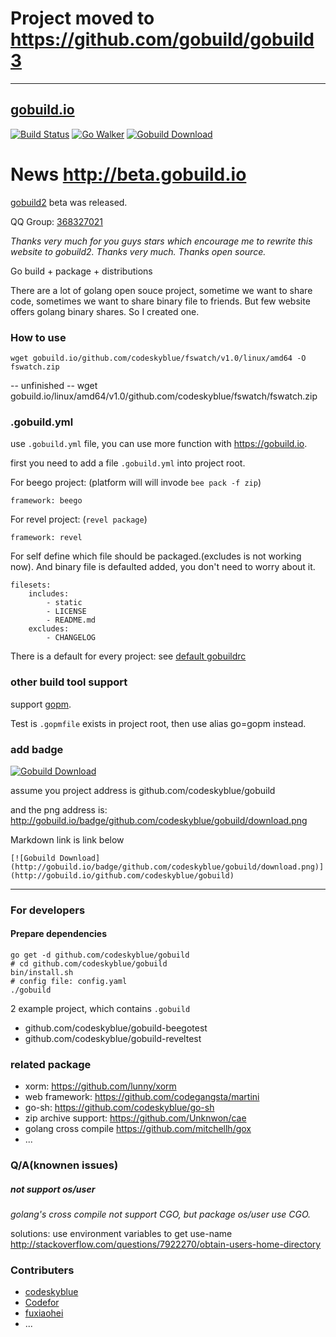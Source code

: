 # Project moved to <https://github.com/gobuild/gobuild3>
-----------------------
## [gobuild.io](http://gobuild.io)
[![Build Status](https://drone.io/github.com/codeskyblue/gobuild/status.png)](https://drone.io/github.com/codeskyblue/gobuild/latest)
[![Go Walker](http://gowalker.org/api/v1/badge)](http://gowalker.org/github.com/codeskyblue/gobuild)
[![Gobuild Download](http://gobuild.io/badge/github.com/codeskyblue/gobuild/download.png)](http://gobuild.io/github.com/codeskyblue/gobuild)

# News <http://beta.gobuild.io>
[gobuild2](http://github.com/gobuild/gobuild2) beta was released.

QQ Group: [368327021](http://shang.qq.com/wpa/qunwpa?idkey=48933b5fc6e840d4b871feffee4fa05e08e23cd201f7b6c7944cad3faf375565)

*Thanks very much for you guys stars which encourage me to rewrite this website to gobuild2. Thanks very much. Thanks open source.*

Go build + package + distributions

There are a lot of golang open souce project, sometime we want to share code, sometimes we want to share binary file to friends.
But few website offers golang binary shares. So I created one.

### How to use
	wget gobuild.io/github.com/codeskyblue/fswatch/v1.0/linux/amd64 -O fswatch.zip

-- unfinished --
	wget gobuild.io/linux/amd64/v1.0/github.com/codeskyblue/fswatch/fswatch.zip

### .gobuild.yml
use `.gobuild.yml` file, you can use more function with <https://gobuild.io>.

first you need to add a file `.gobuild.yml` into project root.

For beego project: (platform will will invode `bee pack -f zip`)

	framework: beego
	
For revel project: (`revel package`)

	framework: revel

For self define which file should be packaged.(excludes is not working now).
And binary file is defaulted added, you don't need to worry about it.

	filesets:
		includes:
			- static
			- LICENSE
			- README.md
		excludes:
			- CHANGELOG

There is a default for every project: see [default gobuildrc](public/gobuildrc)

### other build tool support
support [gopm](http://gopm.io).

Test is `.gopmfile` exists in project root, then use alias go=gopm instead.
### add badge
[![Gobuild Download](http://gobuild.io/badge/github.com/codeskyblue/gobuild/download.png)](http://gobuild.io/github.com/codeskyblue/gobuild)

assume you project address is github.com/codeskyblue/gobuild

and the png address is: <http://gobuild.io/badge/github.com/codeskyblue/gobuild/download.png>

Markdown link is link below

	[![Gobuild Download](http://gobuild.io/badge/github.com/codeskyblue/gobuild/download.png)](http://gobuild.io/github.com/codeskyblue/gobuild)
-------------------
### For developers
#### Prepare dependencies
	go get -d github.com/codeskyblue/gobuild
	# cd github.com/codeskyblue/gobuild
	bin/install.sh
	# config file: config.yaml
	./gobuild

2 example project, which contains `.gobuild`

* github.com/codeskyblue/gobuild-beegotest
* github.com/codeskyblue/gobuild-reveltest

### related package
* xorm: <https://github.com/lunny/xorm>
* web framework: <https://github.com/codegangsta/martini>
* go-sh: <https://github.com/codeskyblue/go-sh>
* zip archive support: <https://github.com/Unknwon/cae>
* golang cross compile <https://github.com/mitchellh/gox>
* ...

### Q/A(knownen issues)
##### not support os/user
*golang's cross compile not support CGO, but package os/user use CGO.*

solutions: use environment variables to get use-name <http://stackoverflow.com/questions/7922270/obtain-users-home-directory>

### Contributers
* [codeskyblue](https://github.com/codeskyblue)
* [Codefor](https://github.com/Codefor)
* [fuxiaohei](https://github.com/fuxiaohei)
* ...

